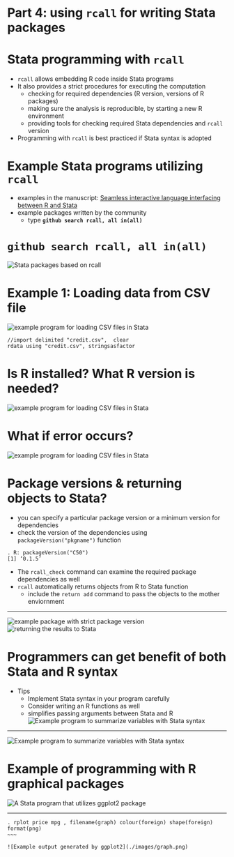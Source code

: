 # Part 4: using `rcall` for writing Stata packages

# Stata programming with `rcall` 

- `rcall` allows embedding R code inside Stata programs
- It also provides a strict procedures for executing the computation
    - checking for required dependencies (R version, versions of R packages)
	- making sure the analysis is reproducible, by starting a new R environment
	- providing tools for checking required Stata dependencies and `rcall` version
- Programming with `rcall` is best practiced if Stata syntax is adopted

# Example Stata programs utilizing `rcall` 

- examples in the manuscript: [Seamless interactive language interfacing between R and Stata](https://journals.sagepub.com/doi/10.1177/1536867X19830891)
- example packages written by the community
	- type __`github search rcall, all in(all)`__

# `github search rcall, all in(all)` 

![Stata packages based on `rcall` ](./images/githubsearchrcall.png)


# Example 1: Loading data from CSV file 

![example program for loading CSV files in Stata](./images/rdata.png)

~~~
//import delimited "credit.csv",  clear
rdata using "credit.csv", stringsasfactor
~~~


# Is R installed? What R version is needed?

![example program for loading CSV files in Stata](./images/rdata2.png)

# What if error occurs?

![example program for loading CSV files in Stata](./images/rdata3.png)

# Package versions & returning objects to Stata?

- you can specify a particular package version or a minimum version for dependencies
- check the version of the dependencies using `packageVersion("pkgname")` function

~~~
. R: packageVersion("C50")
[1] ‘0.1.5’
~~~

- The `rcall_check` command can examine the required package dependencies as well
- `rcall` automatically returns objects from R to Stata function
    - include the `return add` command to pass the objects to the mother enviornment

- - - 

![example package with strict package version](./images/c5.png)
![returning the results to Stata](./images/c5_results.png)

# Programmers can get benefit of both Stata and R syntax

- Tips
    - Implement Stata syntax in your program carefully
	- Consider writing an R functions as well
	- simplifies passing arguments between Stata and R
![Example program to summarize variables with Stata syntax](./images/summaryprogram.png)

- - - 

![Example program to summarize variables with Stata syntax](./images/summaryprogram2.png)


# Example of programming with R graphical packages

![A Stata program that utilizes ggplot2 package](./images/qplot.png)

- - - 

~~~
. rplot price mpg , filename(graph) colour(foreign) shape(foreign) format(png)
~~~ 

![Example output generated by ggplot2](./images/graph.png)
